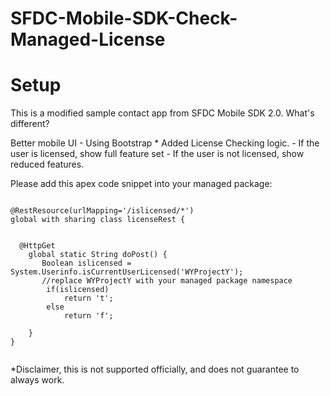 SFDC-Mobile-SDK-Check-Managed-License
=====================================

# Setup
<p>
This is a modified sample contact app from SFDC Mobile SDK 2.0. 
What's different?
</p>
Better mobile UI - Using Bootstrap
* Added License Checking logic.
  - If the user is licensed, show full feature set
  - If the user is not licensed, show reduced features.

Please add this apex code snippet into your managed package:
<pre><code>
@RestResource(urlMapping='/islicensed/*')
global with sharing class licenseRest {

  
  @HttpGet
    global static String doPost() {
       Boolean islicensed = System.Userinfo.isCurrentUserLicensed('WYProjectY');
       //replace WYProjectY with your managed package namespace
        if(islicensed)
            return 't';
        else
            return 'f';    
        
    }
}

</code></pre>






*Disclaimer, this is not supported officially, and does not guarantee to always work.
